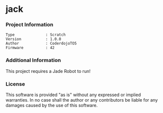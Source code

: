 jack
================



### Project Information
```
Type              : Scratch
Version           : 1.0.0
Author            : CoderdojoTO5
Firmware          : 42
```

### Additional Information
This project requires a Jade Robot to run!

### License
This software is provided "as is" without any expressed or implied warranties.  In no case shall the author or any contributors be liable for any damages caused by the use of this software.

